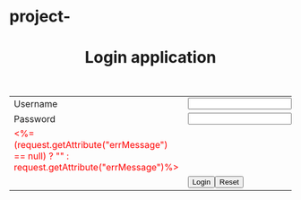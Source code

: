 # project-
<html>
<head>
<meta http-equiv="Content-Type" content="text/html; charset=ISO-8859-1">
<title>Login</title>
<script> 
function validate()
{ 
     var username = document.form.username.value; 
     var password = document.form.password.value;
 
     if (username==null || username=="")
     { 
     alert("Username cannot be blank"); 
     return false; 
     }
     else if(password==null || password=="")
     { 
     alert("Password cannot be blank"); 
     return false; 
     } 
}
</script> 
</head>
<body>
    <div style="text-align:center"><h1>Login application </h1> </div>
    <br>
    <form name="form" action="LoginServlet" method="post" onsubmit="return validate()">
        <table align="center">
         <tr>
         <td>Username</td>
         <td><input type="text" name="username" /></td>
         </tr>
         <tr>
         <td>Password</td>
         <td><input type="password" name="password" /></td>
         </tr>
         <tr> <!-- request.getAttribute() -->
         <td><span style="color:red"><%=(request.getAttribute("errMessage") == null) ? ""
         : request.getAttribute("errMessage")%></span></td>
         </tr>
         <tr>
         <td></td>
         <td><input type="submit" value="Login"></input><input
         type="reset" value="Reset"></input></td>
         </tr>
        </table>
    </form>
</body>
</html>
